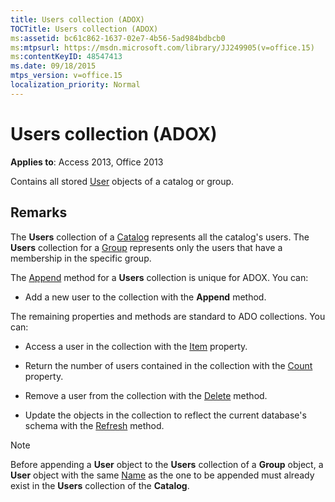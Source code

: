 ```yaml
---
title: Users collection (ADOX)
TOCTitle: Users collection (ADOX)
ms:assetid: bc61c862-1637-02e7-4b56-5ad984bdbcb0
ms:mtpsurl: https://msdn.microsoft.com/library/JJ249905(v=office.15)
ms:contentKeyID: 48547413
ms.date: 09/18/2015
mtps_version: v=office.15
localization_priority: Normal
---
```


# Users collection (ADOX)

**Applies to**: Access 2013, Office 2013

Contains all stored [User](user-object-adox.md) objects of a catalog or group.

## Remarks

The **Users** collection of a [Catalog](catalog-object-adox.md) represents all the catalog's users. The **Users** collection for a [Group](group-object-adox.md) represents only the users that have a membership in the specific group.

The [Append](append-method-adox-users.md) method for a **Users** collection is unique for ADOX. You can:

- Add a new user to the collection with the **Append** method.

The remaining properties and methods are standard to ADO collections. You can:

- Access a user in the collection with the [Item](item-property-ado.md) property.

- Return the number of users contained in the collection with the [Count](count-property-ado.md) property.

- Remove a user from the collection with the [Delete](delete-method-adox-collections.md) method.

- Update the objects in the collection to reflect the current database's schema with the [Refresh](refresh-method-ado.md) method.

> [!NOTE]
> Before appending a **User** object to the **Users** collection of a **Group** object, a **User** object with the same [Name](name-property-adox.md) as the one to be appended must already exist in the **Users** collection of the **Catalog**.

